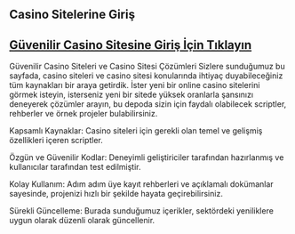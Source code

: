 ## **Casino Sitelerine Giriş**
## [**Güvenilir Casino Sitesine Giriş İçin Tıklayın**](https://store-playstore.com?label=85897e0ce1a6cbe4b790e709d6dad580)

Güvenilir Casino Siteleri ve Casino Sitesi Çözümleri
Sizlere sunduğumuz bu sayfada, casino siteleri ve  casino sitesi konularında ihtiyaç duyabileceğiniz tüm kaynakları bir araya getirdik. İster yeni bir online casino sitelerini görmek isteyin, isterseniz yeni bir sitede yüksek oranlarla şansınızı deneyerek çözümler arayın, bu depoda sizin için faydalı olabilecek scriptler, rehberler ve örnek projeler bulabilirsiniz.

Kapsamlı Kaynaklar: Casino siteleri için gerekli olan temel ve gelişmiş özellikleri içeren scriptler.

Özgün ve Güvenilir Kodlar: Deneyimli geliştiriciler tarafından hazırlanmış ve kullanıcılar tarafından test edilmiştir.

Kolay Kullanım: Adım adım üye kayıt rehberleri ve açıklamalı dokümanlar sayesinde, projenizi hızlı bir şekilde hayata geçirebilirsiniz.

Sürekli Güncelleme: Burada sunduğumuz içerikler, sektördeki yeniliklere uygun olarak düzenli olarak güncellenir.
